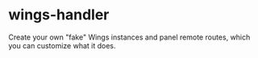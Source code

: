 # wings-handler
Create your own "fake" Wings instances and panel remote routes, which you can customize what it does. 

